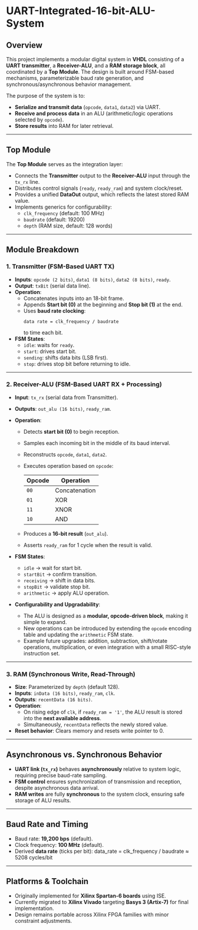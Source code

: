 # UART-Integrated-16-bit-ALU-System

## Overview
This project implements a modular digital system in **VHDL** consisting of a **UART transmitter**, a **Receiver-ALU**, and a **RAM storage block**, all coordinated by a **Top Module**. The design is built around FSM-based mechanisms, parameterizable baud rate generation, and synchronous/asynchronous behavior management.  

The purpose of the system is to:
- **Serialize and transmit data** (`opcode`, `data1`, `data2`) via UART.  
- **Receive and process data** in an ALU (arithmetic/logic operations selected by `opcode`).  
- **Store results** into RAM for later retrieval.  

---

## Top Module
The **Top Module** serves as the integration layer:
- Connects the **Transmitter** output to the **Receiver-ALU** input through the `tx_rx` line.  
- Distributes control signals (`ready`, `ready_ram`) and system clock/reset.  
- Provides a unified **DataOut** output, which reflects the latest stored RAM value.  
- Implements generics for configurability:
  - `clk_frequency` (default: 100 MHz)  
  - `baudrate` (default: 19200)  
  - `depth` (RAM size, default: 128 words)  

---

## Module Breakdown

### 1. Transmitter (FSM-Based UART TX)
- **Inputs**: `opcode (2 bits)`, `data1 (8 bits)`, `data2 (8 bits)`, `ready`.  
- **Output**: `txBit` (serial data line).  
- **Operation**:
  - Concatenates inputs into an 18-bit frame.  
  - Appends **Start bit (0)** at the beginning and **Stop bit (1)** at the end.  
  - Uses **baud rate clocking**:  
    ```
    data rate = clk_frequency / baudrate
    ```
    to time each bit.  
- **FSM States**:
  - `idle`: waits for `ready`.  
  - `start`: drives start bit.  
  - `sending`: shifts data bits (LSB first).  
  - `stop`: drives stop bit before returning to idle.  

---

### 2. Receiver-ALU (FSM-Based UART RX + Processing)
- **Input**: `tx_rx` (serial data from Transmitter).  
- **Outputs**: `out_alu (16 bits)`, `ready_ram`.  
- **Operation**:
  - Detects **start bit (0)** to begin reception.  
  - Samples each incoming bit in the middle of its baud interval.  
  - Reconstructs `opcode`, `data1`, `data2`.  
  - Executes operation based on `opcode`:  

    | Opcode | Operation     |
    |--------|---------------|
    | `00`   | Concatenation |
    | `01`   | XOR           |
    | `11`   | XNOR          |
    | `10`   | AND           |

  - Produces a **16-bit result** (`out_alu`).  
  - Asserts `ready_ram` for 1 cycle when the result is valid.  

- **FSM States**:
  - `idle` → wait for start bit.  
  - `startBit` → confirm transition.  
  - `receiving` → shift in data bits.  
  - `stopBit` → validate stop bit.  
  - `arithmetic` → apply ALU operation.  

- **Configurability and Upgradability**:  
  - The ALU is designed as a **modular, opcode-driven block**, making it simple to expand.  
  - New operations can be introduced by extending the `opcode` encoding table and updating the `arithmetic` FSM state.  
  - Example future upgrades: addition, subtraction, shift/rotate operations, multiplication, or even integration with a small RISC-style instruction set.  

---

### 3. RAM (Synchronous Write, Read-Through)
- **Size**: Parameterized by `depth` (default 128).  
- **Inputs**: `inData (16 bits)`, `ready_ram`, `clk`.  
- **Outputs**: `recentData (16 bits)`.  
- **Operation**:
  - On rising edge of `clk`, if `ready_ram = '1'`, the ALU result is stored into the **next available address**.  
  - Simultaneously, `recentData` reflects the newly stored value.  
- **Reset behavior**: Clears memory and resets write pointer to 0.  

---

## Asynchronous vs. Synchronous Behavior
- **UART link (`tx_rx`)** behaves **asynchronously** relative to system logic, requiring precise baud-rate sampling.  
- **FSM control** ensures synchronization of transmission and reception, despite asynchronous data arrival.  
- **RAM writes** are fully **synchronous** to the system clock, ensuring safe storage of ALU results.  

---

## Baud Rate and Timing
- Baud rate: **19,200 bps** (default).  
- Clock frequency: **100 MHz** (default).  
- Derived **data rate** (ticks per bit):  data_rate = clk_frequency / baudrate ≈ 5208 cycles/bit

---

## Platforms & Toolchain
- Originally implemented for **Xilinx Spartan-6 boards** using ISE.
- Currently migrated to **Xilinx Vivado** targeting **Basys 3 (Artix-7)** for final implementation.
- Design remains portable across Xilinx FPGA families with minor constraint adjustments.
